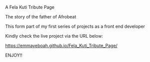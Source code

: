 A Fela Kuti Tribute Page

The story of the father of Afrobeat

This form part of my first series of projects as a front end developer

Kindly check the live project via the URL below:

https://emmayeboah.github.io/Fela_Kuti_Tribute_Page/

ENJOY!!
